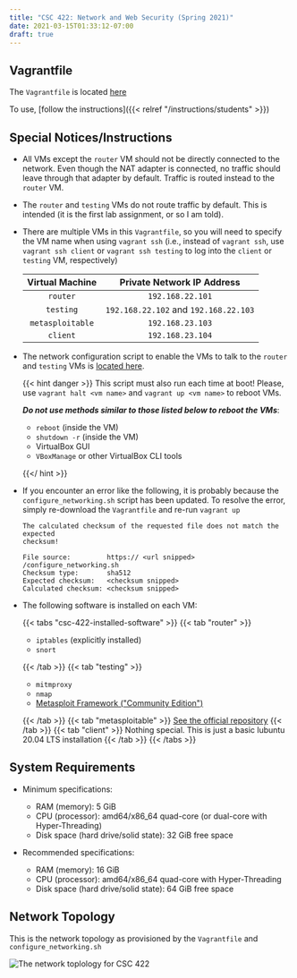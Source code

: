 ```yaml
---
title: "CSC 422: Network and Web Security (Spring 2021)"
date: 2021-03-15T01:33:12-07:00
draft: true
---
```


## Vagrantfile

The `Vagrantfile` is located [here](https://vagrant-kedwin.chen.network/2021-spring/csc/422/Vagrantfile)

To use, [follow the instructions]({{< relref "/instructions/students" >}})

## Special Notices/Instructions

- All VMs except the `router` VM should not be directly connected to the network.
  Even though the NAT adapter is connected, no traffic should leave through that adapter by default.
  Traffic is routed instead to the `router` VM.
- The `router` and `testing` VMs do not route traffic by default. This is intended (it is the first lab assignment, or so I am told).
- There are multiple VMs in this `Vagrantfile`, so you will need to specify the VM name when using `vagrant ssh`
  (i.e., instead of `vagrant ssh`, use `vagrant ssh client` or `vagrant ssh testing` to log into the `client` or `testing` VM, respectively)

  | Virtual Machine  |      Private Network IP Address       |
  | :--------------: | :-----------------------------------: |
  |     `router`     |           `192.168.22.101`            |
  |    `testing`     | `192.168.22.102` and `192.168.22.103` |
  | `metasploitable` |           `192.168.23.103`            |
  |     `client`     |           `192.168.23.104`            |

- The network configuration script to enable the VMs to talk to the `router` and `testing` VMs is
  [located here](https://vagrant-kedwin.chen.network/2021-spring/csc/422/configure_networking.sh).

  {{< hint danger >}}
  This script must also run each time at boot!
  Please, use `vagrant halt <vm name>` and `vagrant up <vm name>` to reboot VMs.

  **_Do not use methods similar to those listed below to reboot the VMs_**:

  - `reboot` (inside the VM)
  - `shutdown -r` (inside the VM)
  - VirtualBox GUI
  - `VBoxManage` or other VirtualBox CLI tools

  {{</ hint >}}

- If you encounter an error like the following, it is probably because the `configure_networking.sh` script has been updated.
  To resolve the error, simply re-download the `Vagrantfile` and re-run `vagrant up`

  ```
  The calculated checksum of the requested file does not match the expected
  checksum!

  File source:         https:// <url snipped> /configure_networking.sh
  Checksum type:       sha512
  Expected checksum:   <checksum snipped>
  Calculated checksum: <checksum snipped>

  ```

- The following software is installed on each VM:

  {{< tabs "csc-422-installed-software" >}}
  {{< tab "router" >}}

  - `iptables` (explicitly installed)
  - `snort`

  {{< /tab >}}
  {{< tab "testing" >}}

  - `mitmproxy`
  - `nmap`
  - [Metasploit Framework ("Community Edition")](https://github.com/rapid7/metasploit-framework/wiki/Nightly-Installers)

  {{< /tab >}}
  {{< tab "metasploitable" >}}
  [See the official repository](https://github.com/rapid7/metasploitable3)
  {{< /tab >}}
  {{< tab "client" >}}
  Nothing special. This is just a basic lubuntu 20.04 LTS installation
  {{< /tab >}}
  {{< /tabs >}}

## System Requirements

- Minimum specifications:

  - RAM (memory): 5 GiB
  - CPU (processor): amd64/x86_64 quad-core (or dual-core with Hyper-Threading)
  - Disk space (hard drive/solid state): 32 GiB free space

- Recommended specifications:

  - RAM (memory): 16 GiB
  - CPU (processor): amd64/x86_64 quad-core with Hyper-Threading
  - Disk space (hard drive/solid state): 64 GiB free space

## Network Topology

This is the network topology as provisioned by the `Vagrantfile` and `configure_networking.sh`

![The network toplology for CSC 422](/courses/csc-422-topology.png "The network topology as provisioned by Vagrantfile")
